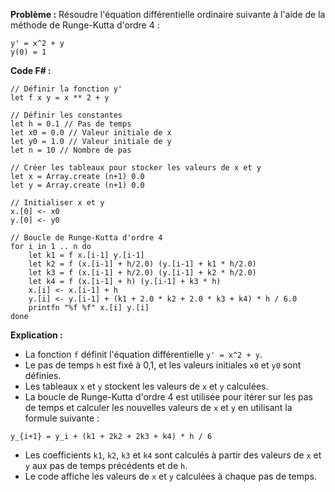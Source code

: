 **Problème :**
Résoudre l'équation différentielle ordinaire suivante à l'aide de la méthode de Runge-Kutta d'ordre 4 :

```
y' = x^2 + y
y(0) = 1
```

**Code F# :**

```f#
// Définir la fonction y'
let f x y = x ** 2 + y

// Définir les constantes
let h = 0.1 // Pas de temps
let x0 = 0.0 // Valeur initiale de x
let y0 = 1.0 // Valeur initiale de y
let n = 10 // Nombre de pas

// Créer les tableaux pour stocker les valeurs de x et y
let x = Array.create (n+1) 0.0
let y = Array.create (n+1) 0.0

// Initialiser x et y
x.[0] <- x0
y.[0] <- y0

// Boucle de Runge-Kutta d'ordre 4
for i in 1 .. n do
    let k1 = f x.[i-1] y.[i-1]
    let k2 = f (x.[i-1] + h/2.0) (y.[i-1] + k1 * h/2.0)
    let k3 = f (x.[i-1] + h/2.0) (y.[i-1] + k2 * h/2.0)
    let k4 = f (x.[i-1] + h) (y.[i-1] + k3 * h)
    x.[i] <- x.[i-1] + h
    y.[i] <- y.[i-1] + (k1 + 2.0 * k2 + 2.0 * k3 + k4) * h / 6.0
    printfn "%f %f" x.[i] y.[i]
done
```

**Explication :**

* La fonction `f` définit l'équation différentielle `y' = x^2 + y`.
* Le pas de temps `h` est fixé à 0,1, et les valeurs initiales `x0` et `y0` sont définies.
* Les tableaux `x` et `y` stockent les valeurs de `x` et `y` calculées.
* La boucle de Runge-Kutta d'ordre 4 est utilisée pour itérer sur les pas de temps et calculer les nouvelles valeurs de `x` et `y` en utilisant la formule suivante :

```
y_{i+1} = y_i + (k1 + 2k2 + 2k3 + k4) * h / 6
```

* Les coefficients `k1`, `k2`, `k3` et `k4` sont calculés à partir des valeurs de `x` et `y` aux pas de temps précédents et de `h`.
* Le code affiche les valeurs de `x` et `y` calculées à chaque pas de temps.